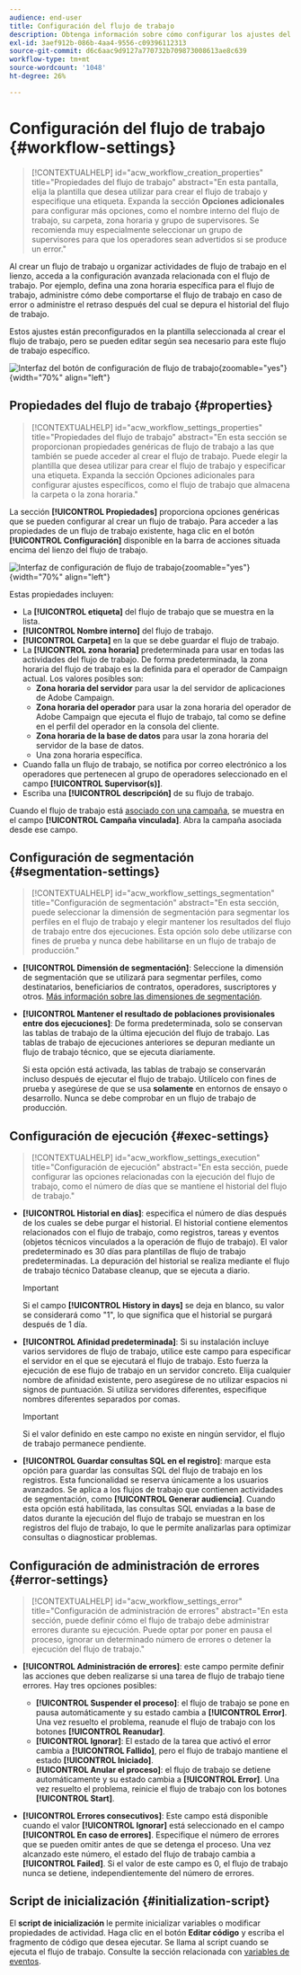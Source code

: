 ```yaml
---
audience: end-user
title: Configuración del flujo de trabajo
description: Obtenga información sobre cómo configurar los ajustes del flujo de trabajo con Adobe Campaign Web
exl-id: 3aef912b-086b-4aa4-9556-c09396112313
source-git-commit: d6c6aac9d9127a770732b709873008613ae8c639
workflow-type: tm+mt
source-wordcount: '1048'
ht-degree: 26%

---
```


# Configuración del flujo de trabajo {#workflow-settings}

>[!CONTEXTUALHELP]
>id="acw_workflow_creation_properties"
>title="Propiedades del flujo de trabajo"
>abstract="En esta pantalla, elija la plantilla que desea utilizar para crear el flujo de trabajo y especifique una etiqueta. Expanda la sección **Opciones adicionales** para configurar más opciones, como el nombre interno del flujo de trabajo, su carpeta, zona horaria y grupo de supervisores. Se recomienda muy especialmente seleccionar un grupo de supervisores para que los operadores sean advertidos si se produce un error."

Al crear un flujo de trabajo u organizar actividades de flujo de trabajo en el lienzo, acceda a la configuración avanzada relacionada con el flujo de trabajo. Por ejemplo, defina una zona horaria específica para el flujo de trabajo, administre cómo debe comportarse el flujo de trabajo en caso de error o administre el retraso después del cual se depura el historial del flujo de trabajo.

Estos ajustes están preconfigurados en la plantilla seleccionada al crear el flujo de trabajo, pero se pueden editar según sea necesario para este flujo de trabajo específico.

![Interfaz del botón de configuración de flujo de trabajo](assets/workflow-settings-button.png){zoomable="yes"}{width="70%" align="left"}

## Propiedades del flujo de trabajo {#properties}

>[!CONTEXTUALHELP]
>id="acw_workflow_settings_properties"
>title="Propiedades del flujo de trabajo"
>abstract="En esta sección se proporcionan propiedades genéricas de flujo de trabajo a las que también se puede acceder al crear el flujo de trabajo. Puede elegir la plantilla que desea utilizar para crear el flujo de trabajo y especificar una etiqueta. Expanda la sección Opciones adicionales para configurar ajustes específicos, como el flujo de trabajo que almacena la carpeta o la zona horaria."

La sección **[!UICONTROL Propiedades]** proporciona opciones genéricas que se pueden configurar al crear un flujo de trabajo. Para acceder a las propiedades de un flujo de trabajo existente, haga clic en el botón **[!UICONTROL Configuración]** disponible en la barra de acciones situada encima del lienzo del flujo de trabajo.

![Interfaz de configuración de flujo de trabajo](assets/workflow-settings.png){zoomable="yes"}{width="70%" align="left"}

Estas propiedades incluyen:

* La **[!UICONTROL etiqueta]** del flujo de trabajo que se muestra en la lista.
* **[!UICONTROL Nombre interno]** del flujo de trabajo.
* **[!UICONTROL Carpeta]** en la que se debe guardar el flujo de trabajo.
* La **[!UICONTROL zona horaria]** predeterminada para usar en todas las actividades del flujo de trabajo. De forma predeterminada, la zona horaria del flujo de trabajo es la definida para el operador de Campaign actual.
Los valores posibles son:
   * **Zona horaria del servidor** para usar la del servidor de aplicaciones de Adobe Campaign.
   * **Zona horaria del operador** para usar la zona horaria del operador de Adobe Campaign que ejecuta el flujo de trabajo, tal como se define en el perfil del operador en la consola del cliente.
   * **Zona horaria de la base de datos** para usar la zona horaria del servidor de la base de datos.
   * Una zona horaria específica.
* Cuando falla un flujo de trabajo, se notifica por correo electrónico a los operadores que pertenecen al grupo de operadores seleccionado en el campo **[!UICONTROL Supervisor(s)]**.
* Escriba una **[!UICONTROL descripción]** de su flujo de trabajo.

Cuando el flujo de trabajo está [asociado con una campaña](create-workflow.md), se muestra en el campo **[!UICONTROL Campaña vinculada]**. Abra la campaña asociada desde ese campo.

## Configuración de segmentación {#segmentation-settings}

>[!CONTEXTUALHELP]
>id="acw_workflow_settings_segmentation"
>title="Configuración de segmentación"
>abstract="En esta sección, puede seleccionar la dimensión de segmentación para segmentar los perfiles en el flujo de trabajo y elegir mantener los resultados del flujo de trabajo entre dos ejecuciones. Esta opción solo debe utilizarse con fines de prueba y nunca debe habilitarse en un flujo de trabajo de producción."

* **[!UICONTROL Dimensión de segmentación]**: Seleccione la dimensión de segmentación que se utilizará para segmentar perfiles, como destinatarios, beneficiarios de contratos, operadores, suscriptores y otros. [Más información sobre las dimensiones de segmentación](../audience/targeting-dimensions.md).

* **[!UICONTROL Mantener el resultado de poblaciones provisionales entre dos ejecuciones]**: De forma predeterminada, solo se conservan las tablas de trabajo de la última ejecución del flujo de trabajo. Las tablas de trabajo de ejecuciones anteriores se depuran mediante un flujo de trabajo técnico, que se ejecuta diariamente.

  Si esta opción está activada, las tablas de trabajo se conservarán incluso después de ejecutar el flujo de trabajo. Utilícelo con fines de prueba y asegúrese de que se usa **solamente** en entornos de ensayo o desarrollo. Nunca se debe comprobar en un flujo de trabajo de producción.

## Configuración de ejecución {#exec-settings}

>[!CONTEXTUALHELP]
>id="acw_workflow_settings_execution"
>title="Configuración de ejecución"
>abstract="En esta sección, puede configurar las opciones relacionadas con la ejecución del flujo de trabajo, como el número de días que se mantiene el historial del flujo de trabajo."

* **[!UICONTROL Historial en días]**: especifica el número de días después de los cuales se debe purgar el historial. El historial contiene elementos relacionados con el flujo de trabajo, como registros, tareas y eventos (objetos técnicos vinculados a la operación de flujo de trabajo). El valor predeterminado es 30 días para plantillas de flujo de trabajo predeterminadas. La depuración del historial se realiza mediante el flujo de trabajo técnico Database cleanup, que se ejecuta a diario.

  >[!IMPORTANT]
  >
  >Si el campo **[!UICONTROL History in days]** se deja en blanco, su valor se considerará como &quot;1&quot;, lo que significa que el historial se purgará después de 1 día.

* **[!UICONTROL Afinidad predeterminada]**: Si su instalación incluye varios servidores de flujo de trabajo, utilice este campo para especificar el servidor en el que se ejecutará el flujo de trabajo. Esto fuerza la ejecución de ese flujo de trabajo en un servidor concreto. Elija cualquier nombre de afinidad existente, pero asegúrese de no utilizar espacios ni signos de puntuación. Si utiliza servidores diferentes, especifique nombres diferentes separados por comas.

  >[!IMPORTANT]
  >
  >Si el valor definido en este campo no existe en ningún servidor, el flujo de trabajo permanece pendiente.

* **[!UICONTROL Guardar consultas SQL en el registro]**: marque esta opción para guardar las consultas SQL del flujo de trabajo en los registros. Esta funcionalidad se reserva únicamente a los usuarios avanzados. Se aplica a los flujos de trabajo que contienen actividades de segmentación, como **[!UICONTROL Generar audiencia]**. Cuando esta opción está habilitada, las consultas SQL enviadas a la base de datos durante la ejecución del flujo de trabajo se muestran en los registros del flujo de trabajo, lo que le permite analizarlas para optimizar consultas o diagnosticar problemas.

## Configuración de administración de errores {#error-settings}

>[!CONTEXTUALHELP]
>id="acw_workflow_settings_error"
>title="Configuración de administración de errores"
>abstract="En esta sección, puede definir cómo el flujo de trabajo debe administrar errores durante su ejecución. Puede optar por poner en pausa el proceso, ignorar un determinado número de errores o detener la ejecución del flujo de trabajo."

* **[!UICONTROL Administración de errores]**: este campo permite definir las acciones que deben realizarse si una tarea de flujo de trabajo tiene errores. Hay tres opciones posibles:

   * **[!UICONTROL Suspender el proceso]**: el flujo de trabajo se pone en pausa automáticamente y su estado cambia a **[!UICONTROL Error]**. Una vez resuelto el problema, reanude el flujo de trabajo con los botones **[!UICONTROL Reanudar]**.
   * **[!UICONTROL Ignorar]**: El estado de la tarea que activó el error cambia a **[!UICONTROL Fallido]**, pero el flujo de trabajo mantiene el estado **[!UICONTROL Iniciado]**. <!-- TO ADD ONCE SCHEDULER IS AVAILABLE This configuration is relevant for recurring tasks: if the branch includes a scheduler, it will start normally next time the workflow is executed.-->
   * **[!UICONTROL Anular el proceso]**: el flujo de trabajo se detiene automáticamente y su estado cambia a **[!UICONTROL Error]**. Una vez resuelto el problema, reinicie el flujo de trabajo con los botones **[!UICONTROL Start]**.

* **[!UICONTROL Errores consecutivos]**: Este campo está disponible cuando el valor **[!UICONTROL Ignorar]** está seleccionado en el campo **[!UICONTROL En caso de errores]**. Especifique el número de errores que se pueden omitir antes de que se detenga el proceso. Una vez alcanzado este número, el estado del flujo de trabajo cambia a **[!UICONTROL Failed]**. Si el valor de este campo es 0, el flujo de trabajo nunca se detiene, independientemente del número de errores.

## Script de inicialización {#initialization-script}

El **script de inicialización** le permite inicializar variables o modificar propiedades de actividad. Haga clic en el botón **Editar código** y escriba el fragmento de código que desea ejecutar. Se llama al script cuando se ejecuta el flujo de trabajo. Consulte la sección relacionada con [variables de eventos](../workflows/event-variables.md).